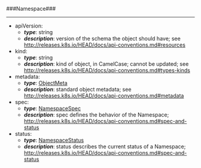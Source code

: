 ###Namespace###

---
* apiVersion: 
  * **_type_**: string
  * **_description_**: version of the schema the object should have; see http://releases.k8s.io/HEAD/docs/api-conventions.md#resources
* kind: 
  * **_type_**: string
  * **_description_**: kind of object, in CamelCase; cannot be updated; see http://releases.k8s.io/HEAD/docs/api-conventions.md#types-kinds
* metadata: 
  * **_type_**: [ObjectMeta](ObjectMeta.md)
  * **_description_**: standard object metadata; see http://releases.k8s.io/HEAD/docs/api-conventions.md#metadata
* spec: 
  * **_type_**: [NamespaceSpec](NamespaceSpec.md)
  * **_description_**: spec defines the behavior of the Namespace; http://releases.k8s.io/HEAD/docs/api-conventions.md#spec-and-status
* status: 
  * **_type_**: [NamespaceStatus](NamespaceStatus.md)
  * **_description_**: status describes the current status of a Namespace; http://releases.k8s.io/HEAD/docs/api-conventions.md#spec-and-status
